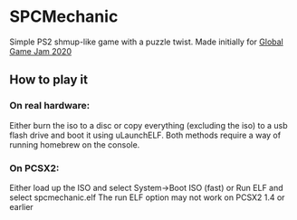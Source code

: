 # SPCMechanic

Simple PS2 shmup-like game with a puzzle twist.
Made initially for [Global Game Jam 2020](https://globalgamejam.org/2020/games/spcmechanic-9)

## How to play it

### On real hardware:
Either burn the iso to a disc or copy everything (excluding the iso) to a usb flash drive and boot it using uLaunchELF.
Both methods require a way of running homebrew on the console.

### On PCSX2:
Either load up the ISO and select System->Boot ISO (fast) or Run ELF and select spcmechanic.elf
The run ELF option may not work on PCSX2 1.4 or earlier
